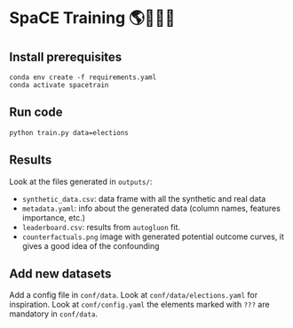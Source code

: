 # SpaCE Training 🌎💪🏋️‍♀️

## Install prerequisites
```
conda env create -f requirements.yaml
conda activate spacetrain
```

## Run code
```
python train.py data=elections
```

## Results
Look at the files generated in `outputs/`:
 - `synthetic_data.csv`: data frame with all the synthetic and real data 
 - `metadata.yaml`: info about the generated data (column names, features importance, etc.)
 - `leaderboard.csv`: results from `autogluon` fit.
 - `counterfactuals.png` image with generated potential outcome curves, it gives a good idea of the confounding

## Add new datasets

Add a config file in `conf/data`. Look at `conf/data/elections.yaml` for inspiration. Look at `conf/config.yaml` the elements marked with `???` are mandatory in `conf/data`.


